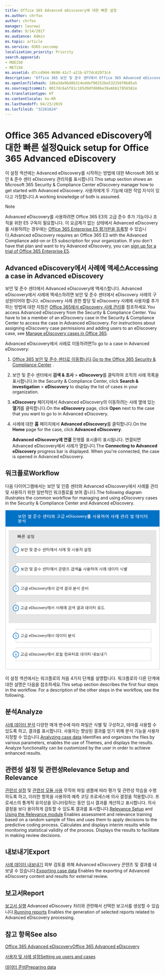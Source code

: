 ```yaml
---
title: Office 365 Advanced eDiscovery에 대한 빠른 설정
ms.author: chrfox
author: chrfox
manager: laurawi
ms.date: 9/14/2017
ms.audience: Admin
ms.topic: article
ms.service: O365-seccomp
localization_priority: Priority
search.appverid:
- MOE150
- MET150
ms.assetid: d7ccd944-9698-41c7-a21b-677dc62973c4
description: 'Office 365 보안 및 준수 센터에서 Office 365 Advanced eDiscovery에 액세스하는 방법을 알아보고 Advanced eDiscovery를 사용하기 위한 일반적인 워크플로를 검토합니다.  '
ms.openlocfilehash: 18ba3de9bd8b314eddef90252be532256f0b85a5
ms.sourcegitcommit: 0017dc6a5f81c165d9dfd88be39a6bb17856582e
ms.translationtype: HT
ms.contentlocale: ko-KR
ms.lasthandoff: 04/23/2019
ms.locfileid: "32261624"
---
```

# <a name="quick-setup-for-office-365-advanced-ediscovery"></a><span data-ttu-id="fc365-103">Office 365 Advanced eDiscovery에 대한 빠른 설정</span><span class="sxs-lookup"><span data-stu-id="fc365-103">Quick setup for Office 365 Advanced eDiscovery</span></span>

<span data-ttu-id="fc365-104">이 설정 섹션에는 Advanced eDiscovery를 시작하는 방법에 대한 Microsoft 365 보안 &amp; 준수 센터 eDiscovery 관리자를 표시합니다.</span><span class="sxs-lookup"><span data-stu-id="fc365-104">This setup section shows an Microsoft 365 Security &amp; Compliance Center eDiscovery manager how to get started with Advanced eDiscovery.</span></span> <span data-ttu-id="fc365-105">사용자에게 두 기능에 대한 작업 지식이 있다고 가정합니다.</span><span class="sxs-lookup"><span data-stu-id="fc365-105">A working knowledge of both is assumed.</span></span>
  
> [!NOTE]
> <span data-ttu-id="fc365-p102">Advanced eDiscovery를 사용하려면 Office 365 E3의 고급 준수 추가 기능이나 조직을 위한 E5 구독이 필요합니다. 이 요금제가 없는 상태에서 Advanced eDiscovery를 사용하려는 경우에는 [Office 365 Enterprise E5 평가판을 등록](https://go.microsoft.com/fwlink/p/?LinkID=698279)할 수 있습니다.</span><span class="sxs-lookup"><span data-stu-id="fc365-p102">Advanced eDiscovery requires an Office 365 E3 with the Advanced Compliance add-on or E5 subscription for your organization. If you don't have that plan and want to try Advanced eDiscovery, you can [sign up for a trial of Office 365 Enterprise E5](https://go.microsoft.com/fwlink/p/?LinkID=698279).</span></span> 
  
## <a name="accessing-a-case-in-advanced-ediscovery"></a><span data-ttu-id="fc365-108">Advanced eDiscovery에서 사례에 액세스</span><span class="sxs-lookup"><span data-stu-id="fc365-108">Accessing a case in Advanced eDiscovery</span></span>

<span data-ttu-id="fc365-p103">보안 및 준수 센터에서 Advanced eDiscovery에 액세스합니다. Advanced eDiscovery에서 사례에 액세스하려면 보안 및 준수 센터에서 eDiscovery 사례의 구성원이어야 합니다. eDiscovery 사례 권한 할당 및 eDiscovery 사례에 사용자를 추가하는 방법에 대한 지침은 [Office 365에서 eDiscovery 사례 관리](manage-ediscovery-cases.md)를 참조하세요.</span><span class="sxs-lookup"><span data-stu-id="fc365-p103">You access Advanced eDiscovery from the Security &amp; Compliance Center. You have to be a member of an eDiscovery case in the Security &amp; Compliance Center to access the case in Advanced eDiscovery. For instructions about assigning eDiscovery case permissions and adding users to an eDiscovery case, see [Manage eDiscovery cases in Office 365](manage-ediscovery-cases.md).</span></span> 
  
<span data-ttu-id="fc365-112">Advanced eDiscovery에서 사례로 이동하려면</span><span class="sxs-lookup"><span data-stu-id="fc365-112">To go to a case in Advanced eDiscovery:</span></span> 
  
1. <span data-ttu-id="fc365-113">[Office 365 보안 및 준수 센터로 이동합니다](go-to-the-securitycompliance-center.md).</span><span class="sxs-lookup"><span data-stu-id="fc365-113">[Go to the Office 365 Security &amp; Compliance Center](go-to-the-securitycompliance-center.md) .</span></span> 
    
2. <span data-ttu-id="fc365-114">보안 및 준수 센터에서 **검색 &amp; 조사** \> **eDiscovery**를 클릭하여 조직의 사례 목록을 표시합니다.</span><span class="sxs-lookup"><span data-stu-id="fc365-114">In the Security &amp; Compliance Center, click **Search &amp; investigation** \> **eDiscovery** to display the list of cases in your organization.</span></span> 
    
3. <span data-ttu-id="fc365-115">**eDiscovery** 페이지에서 Advanced eDiscovery의 이동하려는 사례 옆에 있는 **열기**를 클릭합니다.</span><span class="sxs-lookup"><span data-stu-id="fc365-115">On the **eDiscovery** page, click **Open** next to the case that you want to go to in Advanced eDiscovery.</span></span> 
    
4. <span data-ttu-id="fc365-116">사례에 대한 **홈** 페이지에서 **Advanced eDiscovery**를 클릭합니다.</span><span class="sxs-lookup"><span data-stu-id="fc365-116">On the **Home** page for the case, click **Advanced eDiscovery**.</span></span>
    
    <span data-ttu-id="fc365-p104">**Advanced eDiscovery에 연결** 진행률 표시줄이 표시됩니다. 연결되면 Advanced eDiscovery에서 사례가 열립니다.</span><span class="sxs-lookup"><span data-stu-id="fc365-p104">The **Connecting to Advanced eDiscovery** progress bar is displayed. When you're connected, the case is opened in Advanced eDiscovery.</span></span> 
    
## <a name="workflow"></a><span data-ttu-id="fc365-119">워크플로</span><span class="sxs-lookup"><span data-stu-id="fc365-119">Workflow</span></span>

<span data-ttu-id="fc365-120">다음 다이어그램에서는 보안 및 인증 센터와 Advanced eDiscovery에서 사례를 관리 및 사용하기 위한 일반적인 워크플로를 보여 줍니다.</span><span class="sxs-lookup"><span data-stu-id="fc365-120">The following diagram illustrates the common workflow for managing and using eDiscovery cases in the Security &amp; Compliance Center and Advanced eDiscovery.</span></span> 
  
![다이어그램은 사용자 및 사례 설정, 사례 데이터 식별, 내보내기 및 처리를 포함하는 4가지 설정 단계와 분석 및 로컬 시스템으로 내보내기 단계를 포함하는 Office 365 Advanced eDiscovery 워크플로를 표시합니다.](media/76589ccc-789d-4581-b3a8-98d339b05979.png)
  
<span data-ttu-id="fc365-p105">이 설정 섹션에서는 워크플로의 처음 4가지 단계를 설명합니다. 워크플로의 다른 단계에 대한 설명은 다음을 참조하세요.</span><span class="sxs-lookup"><span data-stu-id="fc365-p105">This setup section describes the first four steps in the workflow. For a description of the other steps in the workflow, see the following.</span></span>
  
## <a name="analyze"></a><span data-ttu-id="fc365-124">분석</span><span class="sxs-lookup"><span data-stu-id="fc365-124">Analyze</span></span>

<span data-ttu-id="fc365-p106">[사례 데이터 분석](analyze-case-data-with-advanced-ediscovery.md) 다양한 매개 변수에 따라 파일은 식별 및 구성하고, 테마를 사용할 수 있도록 하고, 결과를 표시합니다. 사용자는 향상된 결과를 얻기 위해 분석 기능을 사용자 지정할 수 있습니다.</span><span class="sxs-lookup"><span data-stu-id="fc365-p106">[Analyzing case data](analyze-case-data-with-advanced-ediscovery.md) Identifies and organizes the files by various parameters, enables the use of Themes, and displays the results. Analyze functionality can be customized by the user in order to achieve enhanced results.</span></span> 
  
## <a name="relevance-setup-and-relevance"></a><span data-ttu-id="fc365-127">관련성 설정 및 관련성</span><span class="sxs-lookup"><span data-stu-id="fc365-127">Relevance Setup and Relevance</span></span>

<span data-ttu-id="fc365-p107">[관련성 설정](manage-relevance-setup-in-advanced-ediscovery.md) 및 [관련성 모듈 사용](use-relevance-in-advanced-ediscovery.md) 무작위 파일 샘플에 따라 평가 및 관련성 학습을 수행하도록 하고, 이러한 항목을 사용하여 예측 코딩 프로세스에 의사 결정을 적용합니다. 프로세스의 통계적 유의성을 모니터링하는 동안 임시 결과를 계산하고 표시합니다. 의사 결정을 보다 용이하게 검토할 수 있도록 결과를 표시합니다.</span><span class="sxs-lookup"><span data-stu-id="fc365-p107">[Relevance Setup](manage-relevance-setup-in-advanced-ediscovery.md) and [Using the Relevance module](use-relevance-in-advanced-ediscovery.md) Enables assessment and relevance training based on a random sample of files and uses them to apply decisions to the predictive coding process. Calculates and displays interim results while monitoring statistical validity of the process. Displays the results to facilitate in making review decisions.</span></span> 
  
## <a name="export"></a><span data-ttu-id="fc365-131">내보내기</span><span class="sxs-lookup"><span data-stu-id="fc365-131">Export</span></span>

<span data-ttu-id="fc365-132">[사례 데이터 내보내기](export-case-data-in-advanced-ediscovery.md) 외부 검토를 위해 Advanced eDiscovery 콘텐츠 및 결과를 내보낼 수 있습니다.</span><span class="sxs-lookup"><span data-stu-id="fc365-132">[Exporting case data](export-case-data-in-advanced-ediscovery.md) Enables the exporting of Advanced eDiscovery content and results for external review.</span></span> 
  
## <a name="report"></a><span data-ttu-id="fc365-133">보고서</span><span class="sxs-lookup"><span data-stu-id="fc365-133">Report</span></span>

<span data-ttu-id="fc365-134">[보고서 실행](run-reports-in-advanced-ediscovery.md) Advanced eDiscovery 처리와 관련해서 선택한 보고서를 생성할 수 있습니다.</span><span class="sxs-lookup"><span data-stu-id="fc365-134">[Running reports](run-reports-in-advanced-ediscovery.md) Enables the generation of selected reports related to Advanced eDiscovery processing.</span></span> 
  
## <a name="see-also"></a><span data-ttu-id="fc365-135">참고 항목</span><span class="sxs-lookup"><span data-stu-id="fc365-135">See also</span></span>

[<span data-ttu-id="fc365-136">Office 365 Advanced eDiscovery</span><span class="sxs-lookup"><span data-stu-id="fc365-136">Office 365 Advanced eDiscovery</span></span>](office-365-advanced-ediscovery.md)
  
[<span data-ttu-id="fc365-137">사용자 및 사례 설정</span><span class="sxs-lookup"><span data-stu-id="fc365-137">Setting up users and cases</span></span>](set-up-users-and-cases-in-advanced-ediscovery.md)
  
[<span data-ttu-id="fc365-138">데이터 준비</span><span class="sxs-lookup"><span data-stu-id="fc365-138">Preparing data</span></span>](prepare-data-for-advanced-ediscovery.md)

